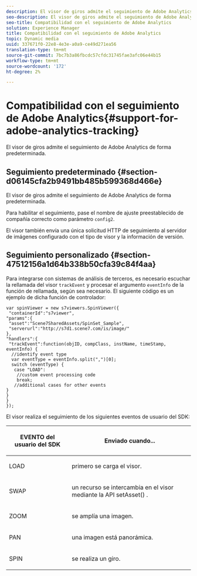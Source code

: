 ```yaml
---
description: El visor de giros admite el seguimiento de Adobe Analytics de forma predeterminada.
seo-description: El visor de giros admite el seguimiento de Adobe Analytics de forma predeterminada.
seo-title: Compatibilidad con el seguimiento de Adobe Analytics
solution: Experience Manager
title: Compatibilidad con el seguimiento de Adobe Analytics
topic: Dynamic media
uuid: 337671f0-22e8-4e3e-a0a9-ce49d271ea56
translation-type: tm+mt
source-git-commit: 7bc7b3a86fbcdc57cfdc31745fae3afc06e44b15
workflow-type: tm+mt
source-wordcount: '172'
ht-degree: 2%

---
```



# Compatibilidad con el seguimiento de Adobe Analytics{#support-for-adobe-analytics-tracking}

El visor de giros admite el seguimiento de Adobe Analytics de forma predeterminada.

## Seguimiento predeterminado {#section-d06145cfa2b9491bb485b599368d466e}

El visor de giros admite el seguimiento de Adobe Analytics de forma predeterminada.

Para habilitar el seguimiento, pase el nombre de ajuste preestablecido de compañía correcto como parámetro `config2`.

El visor también envía una única solicitud HTTP de seguimiento al servidor de imágenes configurado con el tipo de visor y la información de versión.

## Seguimiento personalizado {#section-47512156a1d64b338b50cfa39c84f4aa}

Para integrarse con sistemas de análisis de terceros, es necesario escuchar la rellamada del visor `trackEvent` y procesar el argumento `eventInfo` de la función de rellamada, según sea necesario. El siguiente código es un ejemplo de dicha función de controlador:

```
var spinViewer = new s7viewers.SpinViewer({ 
 "containerId":"s7viewer", 
"params":{ 
 "asset":"Scene7SharedAssets/SpinSet_Sample", 
 "serverurl":"http://s7d1.scene7.com/is/image/" 
}, 
"handlers":{ 
 "trackEvent":function(objID, compClass, instName, timeStamp, eventInfo) { 
  //identify event type 
  var eventType = eventInfo.split(",")[0]; 
  switch (eventType) { 
   case "LOAD": 
    //custom event processing code 
    break; 
   //additional cases for other events 
} 
} 
} 
});
```

El visor realiza el seguimiento de los siguientes eventos de usuario del SDK:

<table id="table_5D090E6614974D968E1A93B5727D859C"> 
 <thead> 
  <tr> 
   <th colname="col1" class="entry"> <p>EVENTO del usuario del SDK </p> </th> 
   <th colname="col2" class="entry"> <p>Enviado cuando... </p> </th> 
  </tr> 
 </thead>
 <tbody> 
  <tr> 
   <td colname="col1"> <p> <span class="codeph"> LOAD </span> </p> </td> 
   <td colname="col2"> <p>primero se carga el visor. </p> </td> 
  </tr> 
  <tr> 
   <td colname="col1"> <p> <span class="codeph"> SWAP </span> </p> </td> 
   <td colname="col2"> <p>un recurso se intercambia en el visor mediante la API <span class="codeph"> setAsset() </span>. </p> </td> 
  </tr> 
  <tr> 
   <td colname="col1"> <p> <span class="codeph"> ZOOM </span> </p> </td> 
   <td colname="col2"> <p> se amplía una imagen. </p> </td> 
  </tr> 
  <tr> 
   <td colname="col1"> <p> <span class="codeph"> PAN </span> </p> </td> 
   <td colname="col2"> <p>una imagen está panorámica. </p> </td> 
  </tr> 
  <tr> 
   <td colname="col1"> <p> <span class="codeph"> SPIN </span> </p> </td> 
   <td colname="col2"> <p> se realiza un giro. </p> </td> 
  </tr> 
 </tbody> 
</table>

